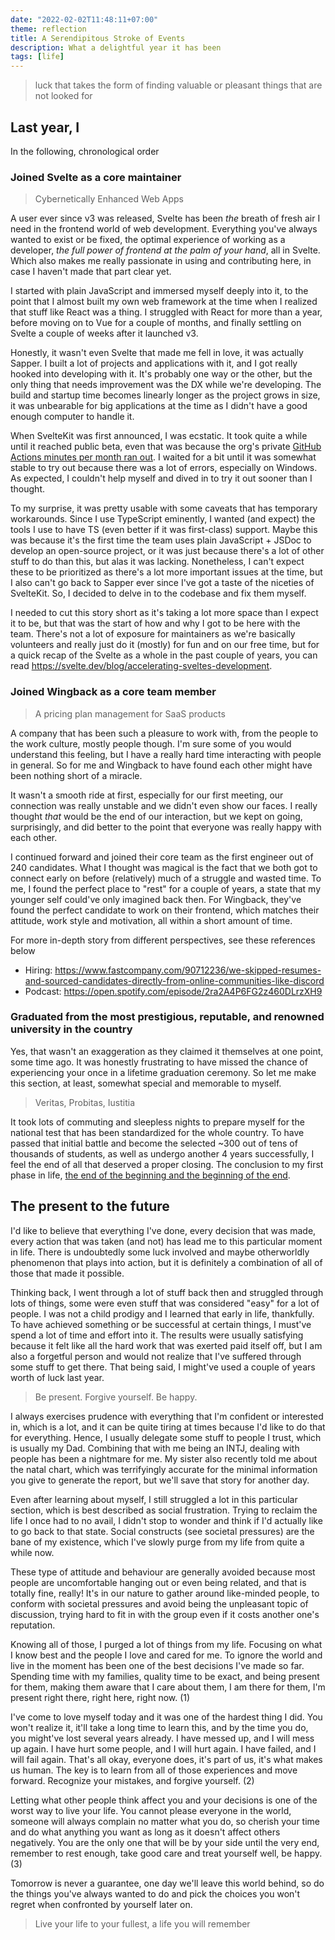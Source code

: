 ```yaml
---
date: "2022-02-02T11:48:11+07:00"
theme: reflection
title: A Serendipitous Stroke of Events
description: What a delightful year it has been
tags: [life]
---
```


> luck that takes the form of finding valuable or pleasant things that are not looked for

## Last year, I

In the following, chronological order

### Joined Svelte as a core maintainer

> Cybernetically Enhanced Web Apps

A user ever since v3 was released, Svelte has been *the* breath of fresh air I need in the frontend world of web development. Everything you've always wanted to exist or be fixed, the optimal experience of working as a developer, *the full power of frontend at the palm of your hand*, all in Svelte. Which also makes me really passionate in using and contributing here, in case I haven't made that part clear yet.

I started with plain JavaScript and immersed myself deeply into it, to the point that I almost built my own web framework at the time when I realized that stuff like React was a thing. I struggled with React for more than a year, before moving on to Vue for a couple of months, and finally settling on Svelte a couple of weeks after it launched v3.

Honestly, it wasn't even Svelte that made me fell in love, it was actually Sapper. I built a lot of projects and applications with it, and I got really hooked into developing with it. It's probably one way or the other, but the only thing that needs improvement was the DX while we're developing. The build and startup time becomes linearly longer as the project grows in size, it was unbearable for big applications at the time as I didn't have a good enough computer to handle it.

When SvelteKit was first announced, I was ecstatic. It took quite a while until it reached public beta, even that was because the org's private [GitHub Actions minutes per month ran out](https://www.reddit.com/r/sveltejs/comments/m337r7/comment/gqmvj9k). I waited for a bit until it was somewhat stable to try out because there was a lot of errors, especially on Windows. As expected, I couldn't help myself and dived in to try it out sooner than I thought.

To my surprise, it was pretty usable with some caveats that has temporary workarounds. Since I use TypeScript eminently, I wanted (and expect) the tools I use to have TS (even better if it was first-class) support. Maybe this was because it's the first time the team uses plain JavaScript + JSDoc to develop an open-source project, or it was just because there's a lot of other stuff to do than this, but alas it was lacking. Nonetheless, I can't expect these to be prioritized as there's a lot more important issues at the time, but I also can't go back to Sapper ever since I've got a taste of the niceties of SvelteKit. So, I decided to delve in to the codebase and fix them myself.

I needed to cut this story short as it's taking a lot more space than I expect it to be, but that was the start of how and why I got to be here with the team. There's not a lot of exposure for maintainers as we're basically volunteers and really just do it (mostly) for fun and on our free time, but for a quick recap of the Svelte as a whole in the past couple of years, you can read <https://svelte.dev/blog/accelerating-sveltes-development>.

### Joined Wingback as a core team member

> A pricing plan management for SaaS products

A company that has been such a pleasure to work with, from the people to the work culture, mostly people though. I'm sure some of you would understand this feeling, but I have a really hard time interacting with people in general. So for me and Wingback to have found each other might have been nothing short of a miracle.

It wasn't a smooth ride at first, especially for our first meeting, our connection was really unstable and we didn't even show our faces. I really thought *that* would be the end of our interaction, but we kept on going, surprisingly, and did better to the point that everyone was really happy with each other.

I continued forward and joined their core team as the first engineer out of 240 candidates. What I thought was magical is the fact that we both got to connect early on before (relatively) much of a struggle and wasted time. To me, I found the perfect place to "rest" for a couple of years, a state that my younger self could've only imagined back then. For Wingback, they've found the perfect candidate to work on their frontend, which matches their attitude, work style and motivation, all within a short amount of time.

For more in-depth story from different perspectives, see these references below

- Hiring: <https://www.fastcompany.com/90712236/we-skipped-resumes-and-sourced-candidates-directly-from-online-communities-like-discord>
- Podcast: <https://open.spotify.com/episode/2ra2A4P6FG2z460DLrzXH9>

### Graduated from the most prestigious, reputable, and renowned university in the country

Yes, that wasn't an exaggeration as they claimed it themselves at one point, some time ago. It was honestly frustrating to have missed the chance of experiencing your once in a lifetime graduation ceremony. So let me make this section, at least, somewhat special and memorable to myself.

> Veritas, Probitas, Iustitia

It took lots of commuting and sleepless nights to prepare myself for the national test that has been standardized for the whole country. To have passed that initial battle and become the selected ~300 out of tens of thousands of students, as well as undergo another 4 years successfully, I feel the end of all that deserved a proper closing. The conclusion to my first phase in life, [the end of the beginning and the beginning of the end](/posts/prologue-to-the-beginning-of-the-end).

## The present to the future

I'd like to believe that everything I've done, every decision that was made, every action that was taken (and not) has lead me to this particular moment in life. There is undoubtedly some luck involved and maybe otherworldly phenomenon that plays into action, but it is definitely a combination of all of those that made it possible.

Thinking back, I went through a lot of stuff back then and struggled through lots of things, some were even stuff that was considered "easy" for a lot of people. I was not a child prodigy and I learned that early in life, thankfully. To have achieved something or be successful at certain things, I must've spend a lot of time and effort into it. The results were usually satisfying because it felt like all the hard work that was exerted paid itself off, but I am also a forgetful person and would not realize that I've suffered through some stuff to get there. That being said, I might've used a couple of years worth of luck last year.

> Be present. Forgive yourself. Be happy.

I always exercises prudence with everything that I'm confident or interested in, which is a lot, and it can be quite tiring at times because I'd like to do that for everything. Hence, I usually delegate some stuff to people I trust, which is usually my Dad. Combining that with me being an INTJ, dealing with people has been a nightmare for me. My sister also recently told me about the natal chart, which was terrifyingly accurate for the minimal information you give to generate the report, but we'll save that story for another day.

Even after learning about myself, I still struggled a lot in this particular section, which is best described as social frustration. Trying to reclaim the life I once had to no avail, I didn't stop to wonder and think if I'd actually like to go back to that state. Social constructs (see societal pressures) are the bane of my existence, which I've slowly purge from my life from quite a while now.

These type of attitude and behaviour are generally avoided because most people are uncomfortable hanging out or even being related, and that is totally fine, really! It's in our nature to gather around like-minded people, to conform with societal pressures and avoid being the unpleasant topic of discussion, trying hard to fit in with the group even if it costs another one's reputation.

Knowing all of those, I purged a lot of things from my life. Focusing on what I know best and the people I love and cared for me. To ignore the world and live in the moment has been one of the best decisions I've made so far. Spending time with my families, quality time to be exact, and being present for them, making them aware that I care about them, I am there for them, I'm present right there, right here, right now. (1)

I've come to love myself today and it was one of the hardest thing I did. You won't realize it, it'll take a long time to learn this, and by the time you do, you might've lost several years already. I have messed up, and I will mess up again. I have hurt some people, and I will hurt again. I have failed, and I will fail again. That's all okay, everyone does, it's part of us, it's what makes us human. The key is to learn from all of those experiences and move forward. Recognize your mistakes, and forgive yourself. (2)

Letting what other people think affect you and your decisions is one of the worst way to live your life. You cannot please everyone in the world, someone will always complain no matter what you do, so cherish your time and do what anything you want as long as it doesn't affect others negatively. You are the only one that will be by your side until the very end, remember to rest enough, take good care and treat yourself well, be happy. (3)

Tomorrow is never a guarantee, one day we'll leave this world behind, so do the things you've always wanted to do and pick the choices you won't regret when confronted by yourself later on.

> Live your life to your fullest, a life you will remember
